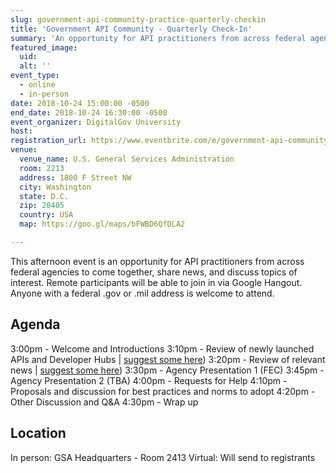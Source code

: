 ```yaml
---
slug: government-api-community-practice-quarterly-checkin
title: 'Government API Community - Quarterly Check-In'
summary: 'An opportunity for API practitioners from across federal agencies to come together, share news, and discuss topics of interest.'
featured_image:
  uid:
  alt: ''
event_type:
  - online
  - in-person
date: 2018-10-24 15:00:00 -0500
end_date: 2018-10-24 16:30:00 -0500
event_organizer: DigitalGov University
host:
registration_url: https://www.eventbrite.com/e/government-api-community-of-practice-quarterly-check-in-registration-51474860694
venue:
  venue_name: U.S. General Services Administration
  room: 2213
  address: 1800 F Street NW
  city: Washington
  state: D.C.
  zip: 20405
  country: USA
  map: https://goo.gl/maps/bFWBD6QfDLA2

---
```



This afternoon event is an opportunity for API practitioners from across federal agencies to come together, share news, and discuss topics of interest. Remote participants will be able to join in via Google Hangout. Anyone with a federal .gov or .mil address is welcome to attend.

## Agenda

3:00pm - Welcome and Introductions
3:10pm - Review of newly launched APIs and Developer Hubs | [suggest some here](https://github.com/18F/wg-api/issues/13))
3:20pm - Review of relevant news | [suggest some here](https://github.com/18F/wg-api/issues/14))
3:30pm - Agency Presentation 1 (FEC)
3:45pm - Agency Presentation 2 (TBA)
4:00pm - Requests for Help
4:10pm - Proposals and discussion for best practices and norms to adopt
4:20pm - Other Discussion and Q&A
4:30pm - Wrap up

## Location

In person: GSA Headquarters - Room 2413
Virtual:  Will send to registrants
